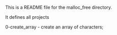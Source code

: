 This is a README file for the malloc_free directory.

It defines all projects 

0-create_array - create an array of characters;
